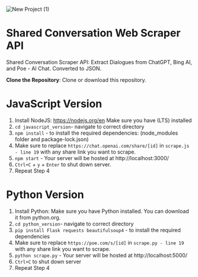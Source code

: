 ![New Project (1)](https://github.com/OrangeDev2/ScrapeSharedConvoAPI/assets/47803678/e4b66fca-12ab-4144-835a-5783dc13fd16)
# Shared Conversation Web Scraper API
Shared Conversation Scraper API: Extract Dialogues from ChatGPT, Bing AI, and Poe - AI Chat. Converted to JSON.

**Clone the Repository**: Clone or download this repository.

# JavaScript Version
1. Install NodeJS: https://nodejs.org/en Make sure you have (LTS) installed
2. `cd javascript_version`- navigate to correct directory
3. `npm install` - to install the required dependencies: (node_modules folder and package-lock.json)
4. Make sure to replace `https://chat.openai.com/share/[id]` in `scrape.js - line 19` with any share link you want to scrape.
5. `npm start` - Your server will be hosted at http://localhost:3000/
6. `Ctrl+C` + `y` + `Enter` to shut down server.
7. Repeat Step 4

# Python Version
1. Install Python: Make sure you have Python installed. You can download it from python.org.
2. `cd python_version`- navigate to correct directory
3. `pip install Flask requests beautifulsoup4` - to install the required dependencies
4. Make sure to replace `https://poe.com/s/[id]` in `scrape.py - line 19` with any share link you want to scrape.
5. `python scrape.py` - Your server will be hosted at http://localhost:5000/
6. `Ctrl+C` to shut down server
7. Repeat Step 4
